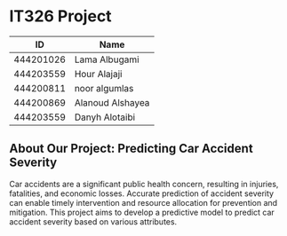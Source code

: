 # IT326 Project
<!--| Section-71681 |-->
<!--| ------------- |-->
|  ID   | Name  |
| ----- | ----- |
| 444201026 |  Lama Albugami |
| 444203559 |  Hour Alajaji |
| 444200811 |  noor algumlas |
| 444200869 |  Alanoud Alshayea |
| 444203559 |  Danyh Alotaibi |

## About Our Project: Predicting Car Accident Severity
Car accidents are a significant public health concern, resulting in injuries, fatalities, and economic losses. Accurate prediction of accident severity can enable timely intervention and resource allocation for prevention and mitigation. This project aims to develop a predictive model to predict car accident severity based on various attributes.
